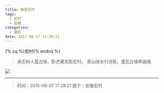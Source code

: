 ```yaml
---
title: 画里宏村
tags:
  - 宏村
  - 安徽
categories:
  - 摄影
date: 2017-06-17 17:29:21
---
```


{% cq %}宏村{% endcq %}

> 承志树人蕴古镇，卧虎藏龙彰宏村。
> 青山绿水引诗赋，墨瓦白墙牵画魂

![](/images/Photography/Hongcun.jpg)

---

> 时间：2015-06-07 17:29:21
> 摄于：安徽宏村
